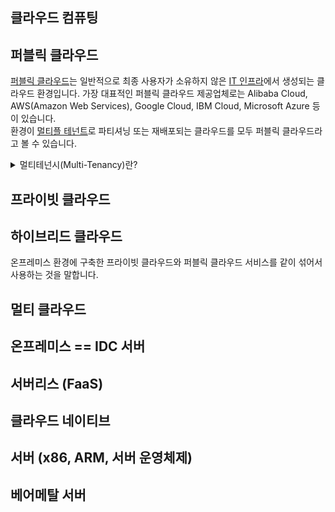 ## 클라우드 컴퓨팅

## 퍼블릭 클라우드
[퍼블릭 클라우드](https://www.redhat.com/ko/topics/cloud-computing/what-is-public-cloud)는 일반적으로 최종 사용자가 소유하지 않은 [IT 인프라](https://www.redhat.com/ko/topics/cloud-computing/what-is-it-infrastructure)에서 생성되는 클라우드 환경입니다. 가장 대표적인 퍼블릭 클라우드 제공업체로는 Alibaba Cloud, AWS(Amazon Web Services), Google Cloud, IBM Cloud, Microsoft Azure 등이 있습니다.
<br>환경이 [멀티플 테넌트](https://www.redhat.com/ko/topics/cloud-computing/what-is-multitenancy)로 파티셔닝 또는 재배포되는 클라우드를 모두 퍼블릭 클라우드라고 볼 수 있습니다.

<details>
<summary> 멀티테넌시(Multi-Tenancy)란? </summary>
<div markdown="1">
  <br>
 
  단일 소프트웨어 인스턴스로 서로 다른 여러 사용자 그룹에 서비스를 제공할 수 있는 소프트웨어 아키텍처입니다. <br>
  클라우드 컴퓨팅에서는 서로 다른 고객이 서버 리소스를 나누어 사용하는 공유 호스팅을 멀티테넌시라고 부르기도 합니다.
 
  
</div>
</details>

## 프라이빗 클라우드

## 하이브리드 클라우드
온프레미스 환경에 구축한 프라이빗 클라우드와 퍼블릭 클라우드 서비스를 같이 섞어서 사용하는 것을 말합니다.

## 멀티 클라우드

## 온프레미스 == IDC 서버

## 서버리스 (FaaS)

## 클라우드 네이티브

## 서버 (x86, ARM, 서버 운영체제)

## 베어메탈 서버

## 
